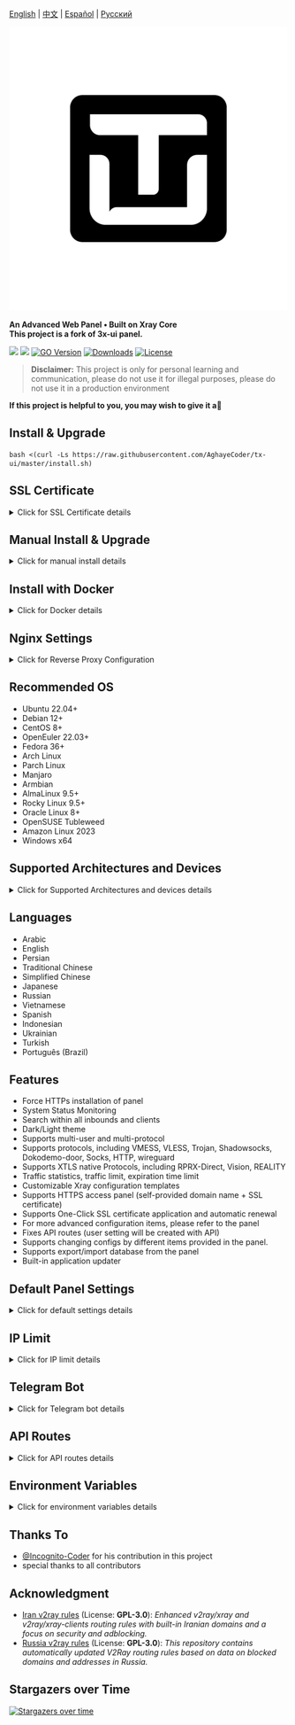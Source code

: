 [English](/README.md) | [中文](/README.zh_CN.md) | [Español](/README.es_ES.md) | [Русский](/README.ru_RU.md)

<p align="center">
  <picture>
    <img alt="tx-ui" src="./media/tx-ui-dark.png" style="width:512px;height:512px;">
  </picture>
</p>

**An Advanced Web Panel • Built on Xray Core** \
**This project is a fork of 3x-ui panel.**

[![](https://img.shields.io/github/v/release/AghayeCoder/tx-ui.svg)](https://github.com/AghayeCoder/tx-ui/releases)
[![](https://img.shields.io/github/actions/workflow/status/AghayeCoder/tx-ui/release.yml.svg)](#)
[![GO Version](https://img.shields.io/github/go-mod/go-version/AghayeCoder/tx-ui.svg)](#)
[![Downloads](https://img.shields.io/github/downloads/AghayeCoder/tx-ui/total.svg)](#)
[![License](https://img.shields.io/badge/license-GPL%20V3-blue.svg?longCache=true)](https://www.gnu.org/licenses/gpl-3.0.en.html)

> **Disclaimer:** This project is only for personal learning and communication, please do not use it for illegal
> purposes, please do not use it in a production environment

**If this project is helpful to you, you may wish to give it a**:star2:

## Install & Upgrade

```
bash <(curl -Ls https://raw.githubusercontent.com/AghayeCoder/tx-ui/master/install.sh)
```

## SSL Certificate

<details>
  <summary>Click for SSL Certificate details</summary>

### ACME

To manage SSL certificates using ACME:

1. Ensure your domain is correctly resolved to the server.
2. Run the `x-ui` command in the terminal, then choose `SSL Certificate Management`.
3. You will be presented with the following options:

    - **Get SSL:** Obtain SSL certificates.
    - **Revoke:** Revoke existing SSL certificates.
    - **Force Renew:** Force renewal of SSL certificates.
    - **Show Existing Domains:** Display all domain certificates available on the server.
    - **Set Certificate Paths for the Panel:** Specify the certificate for your domain to be used by the panel.

### Certbot

To install and use Certbot:

```sh
apt-get install certbot -y
certbot certonly --standalone --agree-tos --register-unsafely-without-email -d yourdomain.com
certbot renew --dry-run
```

### Cloudflare

The management script includes a built-in SSL certificate application for Cloudflare. To use this script to apply for a
certificate, you need the following:

- Cloudflare registered email
- Cloudflare Global API Key
- The domain name must be resolved to the current server through Cloudflare

**How to get the Cloudflare Global API Key:**

1. Run the `x-ui` command in the terminal, then choose `Cloudflare SSL Certificate`.
2. Visit the link: [Cloudflare API Tokens](https://dash.cloudflare.com/profile/api-tokens).
3. Click on "View Global API Key" (see the screenshot below):
   ![](media/APIKey1.PNG)
4. You may need to re-authenticate your account. After that, the API Key will be shown (see the screenshot below):
   ![](media/APIKey2.png)

When using, just enter your `domain name`, `email`, and `API KEY`. The diagram is as follows:
![](media/DetailEnter.png)


</details>

## Manual Install & Upgrade

<details>
  <summary>Click for manual install details</summary>

#### Usage

1. To download the latest version of the compressed package directly to your server, run the following command:

```sh
ARCH=$(uname -m)
case "${ARCH}" in
  x86_64 | x64 | amd64) XUI_ARCH="amd64" ;;
  i*86 | x86) XUI_ARCH="386" ;;
  armv8* | armv8 | arm64 | aarch64) XUI_ARCH="arm64" ;;
  armv7* | armv7) XUI_ARCH="armv7" ;;
  armv6* | armv6) XUI_ARCH="armv6" ;;
  armv5* | armv5) XUI_ARCH="armv5" ;;
  s390x) echo 's390x' ;;
  *) XUI_ARCH="amd64" ;;
esac


wget https://github.com/AghayeCoder/tx-ui/releases/latest/download/x-ui-linux-${XUI_ARCH}.tar.gz
```

2. Once the compressed package is downloaded, execute the following commands to install or upgrade x-ui:

```sh
ARCH=$(uname -m)
case "${ARCH}" in
  x86_64 | x64 | amd64) XUI_ARCH="amd64" ;;
  i*86 | x86) XUI_ARCH="386" ;;
  armv8* | armv8 | arm64 | aarch64) XUI_ARCH="arm64" ;;
  armv7* | armv7) XUI_ARCH="armv7" ;;
  armv6* | armv6) XUI_ARCH="armv6" ;;
  armv5* | armv5) XUI_ARCH="armv5" ;;
  s390x) echo 's390x' ;;
  *) XUI_ARCH="amd64" ;;
esac

cd /root/
rm -rf x-ui/ /usr/local/x-ui/ /usr/bin/x-ui
tar zxvf x-ui-linux-${XUI_ARCH}.tar.gz
chmod +x x-ui/x-ui x-ui/bin/xray-linux-* x-ui/x-ui.sh
cp x-ui/x-ui.sh /usr/bin/x-ui
cp -f x-ui/x-ui.service /etc/systemd/system/
mv x-ui/ /usr/local/
systemctl daemon-reload
systemctl enable x-ui
systemctl restart x-ui
```

</details>

## Install with Docker

<details>
  <summary>Click for Docker details</summary>

#### Usage

1. **Install Docker:**

   ```sh
   bash <(curl -sSL https://get.docker.com)
   ```

2. **Clone the Project Repository:**

   ```sh
   git clone https://github.com/AghayeCoder/tx-ui.git
   cd tx-ui
   ```

3. **Start the Service:**

   ```sh
   docker compose up -d
   ```

Add ```--pull always``` flag to make docker automatically recreate container if a newer image is pulled.
See https://docs.docker.com/reference/cli/docker/container/run/#pull for more info.

**OR**

   ```sh
   docker run -itd \
      -e XRAY_VMESS_AEAD_FORCED=false \
      -v $PWD/db/:/etc/x-ui/ \
      -v $PWD/cert/:/root/cert/ \
      --network=host \
      --restart=unless-stopped \
      --name tx-ui \
      ghcr.io/aghayecoder/tx-ui:latest
   ```

4. **Update to the Latest Version:**

   ```sh
   cd tx-ui
   docker compose down
   docker compose pull tx-ui
   docker compose up -d
   ```

5. **Remove tx-ui from Docker:**

   ```sh
   docker stop tx-ui
   docker rm tx-ui
   cd --
   rm -r tx-ui
   ```

</details>

## Nginx Settings

<details>
  <summary>Click for Reverse Proxy Configuration</summary>

#### Nginx Reverse Proxy

```nginx
location / {
    proxy_set_header X-Forwarded-For $proxy_add_x_forwarded_for;
    proxy_set_header X-Forwarded-Proto $scheme;
    proxy_set_header Host $http_host;
    proxy_set_header X-Real-IP $remote_addr;
    proxy_set_header Range $http_range;
    proxy_set_header If-Range $http_if_range; 
    proxy_redirect off;
    proxy_pass http://127.0.0.1:2053;
}
```

#### Nginx sub-path

- Ensure that the "URI Path" in the `/sub` panel settings is the same.
- The `url` in the panel settings needs to end with `/`.

```nginx
location /sub {
    proxy_set_header X-Forwarded-For $proxy_add_x_forwarded_for;
    proxy_set_header X-Forwarded-Proto $scheme;
    proxy_set_header Host $http_host;
    proxy_set_header X-Real-IP $remote_addr;
    proxy_set_header Range $http_range;
    proxy_set_header If-Range $http_if_range; 
    proxy_redirect off;
    proxy_pass http://127.0.0.1:2053;
}
```

</details>

## Recommended OS

- Ubuntu 22.04+
- Debian 12+
- CentOS 8+
- OpenEuler 22.03+
- Fedora 36+
- Arch Linux
- Parch Linux
- Manjaro
- Armbian
- AlmaLinux 9.5+
- Rocky Linux 9.5+
- Oracle Linux 8+
- OpenSUSE Tubleweed
- Amazon Linux 2023
- Windows x64

## Supported Architectures and Devices

<details>
  <summary>Click for Supported Architectures and devices details</summary>

Our platform offers compatibility with a diverse range of architectures and devices, ensuring flexibility across various
computing environments. The following are key architectures that we support:

- **amd64**: This prevalent architecture is the standard for personal computers and servers, accommodating most modern
  operating systems seamlessly.

- **x86 / i386**: Widely adopted in desktop and laptop computers, this architecture enjoys broad support from numerous
  operating systems and applications, including but not limited to Windows, macOS, and Linux systems.

- **armv8 / arm64 / aarch64**: Tailored for contemporary mobile and embedded devices, such as smartphones and tablets,
  this architecture is exemplified by devices like Raspberry Pi 4, Raspberry Pi 3, Raspberry Pi Zero 2/Zero 2 W, Orange
  Pi 3 LTS, and more.

- **armv7 / arm / arm32**: Serving as the architecture for older mobile and embedded devices, it remains widely utilized
  in devices like Orange Pi Zero LTS, Orange Pi PC Plus, Raspberry Pi 2, among others.

- **armv6 / arm / arm32**: Geared towards very old embedded devices, this architecture, while less prevalent, is still
  in use. Devices such as Raspberry Pi 1, Raspberry Pi Zero/Zero W, rely on this architecture.

- **armv5 / arm / arm32**: An older architecture primarily associated with early embedded systems, it is less common
  today but may still be found in legacy devices like early Raspberry Pi versions and some older smartphones.

- **s390x**: This architecture is commonly used in IBM mainframe computers and offers high performance and reliability
  for enterprise workloads.

</details>

## Languages

- Arabic
- English
- Persian
- Traditional Chinese
- Simplified Chinese
- Japanese
- Russian
- Vietnamese
- Spanish
- Indonesian
- Ukrainian
- Turkish
- Português (Brazil)

## Features

- Force HTTPs installation of panel
- System Status Monitoring
- Search within all inbounds and clients
- Dark/Light theme
- Supports multi-user and multi-protocol
- Supports protocols, including VMESS, VLESS, Trojan, Shadowsocks, Dokodemo-door, Socks, HTTP, wireguard
- Supports XTLS native Protocols, including RPRX-Direct, Vision, REALITY
- Traffic statistics, traffic limit, expiration time limit
- Customizable Xray configuration templates
- Supports HTTPS access panel (self-provided domain name + SSL certificate)
- Supports One-Click SSL certificate application and automatic renewal
- For more advanced configuration items, please refer to the panel
- Fixes API routes (user setting will be created with API)
- Supports changing configs by different items provided in the panel.
- Supports export/import database from the panel
- Built-in application updater

## Default Panel Settings

<details>
  <summary>Click for default settings details</summary>

### Username, Password, Port, and Web Base Path

If you choose not to modify these settings, they will be generated randomly (this does not apply to Docker).

**Default Settings for Docker:**

- **Username:** admin
- **Password:** admin
- **Port:** 2053

### Database Management:

You can conveniently perform database Backups and Restores directly from the panel.

- **Database Path:**
    - `/etc/x-ui/x-ui.db`

### Web Base Path

1. **Reset Web Base Path:**
    - Open your terminal.
    - Run the `x-ui` command.
    - Select the option to `Reset Web Base Path`.

2. **Generate or Customize Path:**
    - The path will be randomly generated, or you can enter a custom path.

3. **View Current Settings:**
    - To view your current settings, use the `x-ui settings` command in the terminal or `View Current Settings` in
      `x-ui`

### Security Recommendation:

- For enhanced security, use a long, random word in your URL structure.

**Examples:**

- `http://ip:port/*webbasepath*/panel`
- `http://domain:port/*webbasepath*/panel`

</details>

## IP Limit

<details>
  <summary>Click for IP limit details</summary>

#### Usage

**Note:** IP Limit won't work correctly when using IP Tunnel.

To enable the IP Limit functionality, you need to install `fail2ban` and its required files by following these steps:

1. Run the `x-ui` command in the terminal, then choose `IP Limit Management`.
2. You will see the following options:

    - **Change Ban Duration:** Adjust the duration of bans.
    - **Unban Everyone:** Lift all current bans.
    - **Check Logs:** Review the logs.
    - **Fail2ban Status:** Check the status of `fail2ban`.
    - **Restart Fail2ban:** Restart the `fail2ban` service.
    - **Uninstall Fail2ban:** Uninstall Fail2ban with configuration.

3. Add a path for the access log on the panel by setting `Xray Configs/log/Access log` to `./access.log` then save and
   restart xray.

</details>

## Telegram Bot

<details>
  <summary>Click for Telegram bot details</summary>

#### Usage

The web panel supports daily traffic, panel login, database backup, system status, client info, and other notification
and functions through the Telegram Bot. To use the bot, you need to set the bot-related parameters in the panel,
including:

- Telegram Token
- Admin Chat ID(s)
- Notification Time (in cron syntax)
- Expiration Date Notification
- Traffic Cap Notification
- Database Backup
- CPU Load Notification

**Reference syntax:**

- `30 \* \* \* \* \*` - Notify at the 30s of each point
- `0 \*/10 \* \* \* \*` - Notify at the first second of each 10 minutes
- `@hourly` - Hourly notification
- `@daily` - Daily notification (00:00 in the morning)
- `@weekly` - weekly notification
- `@every 8h` - Notify every 8 hours

### Telegram Bot Features

- Report periodic
- Login notification
- CPU threshold notification
- Threshold for Expiration time and Traffic to report in advance
- Support client report menu if client's telegram username added to the user's configurations
- Support telegram traffic report searched with UUID (VMESS/VLESS) or Password (TROJAN) - anonymously
- Menu-based bot
- Search client by email (only admin)
- Check all inbounds
- Check server status
- Check depleted users
- Receive backup by request and in periodic reports
- Multi-language bot

### Setting up Telegram bot

- Start [Botfather](https://t.me/BotFather) in your Telegram account:
  ![Botfather](./media/botfather.png)

- Create a new Bot using /newbot command: It will ask you 2 questions, A name and a username for your bot. Note that the
  username has to end with the word "bot".
  ![Create new bot](./media/newbot.png)

- Start the bot you've just created. You can find the link to your bot here.
  ![token](./media/token.png)

- Enter your panel and config Telegram bot settings like below:
  ![Panel Config](./media/panel-bot-config.png)

Enter your bot token in input field number 3.
Enter the user ID in input field number 4. The Telegram accounts with this id will be the bot admin. (You can enter more
than one, Just separate them with ,)

- How to get Telegram user ID? Use this [bot](https://t.me/useridinfobot), Start the bot and it will give you the
  Telegram user ID.
  ![User ID](./media/user-id.png)

</details>

## API Routes

<details>
  <summary>Click for API routes details</summary>

#### Usage

- [API Documentation](https://www.postman.com/aghayecoder/tx-ui/collection/q1l5l0u/tx-ui)
- `/login` with `POST` user data: `{username: '', password: ''}` for login
- `/panel/api/inbounds` base for following actions:

| Method | Path                               | Action                                      |
|:------:|------------------------------------|---------------------------------------------|
| `GET`  | `"/list"`                          | Get all inbounds                            |
| `GET`  | `"/get/:id"`                       | Get inbound with inbound.id                 |
| `GET`  | `"/getClientTraffics/:email"`      | Get Client Traffics with email              |
| `GET`  | `"/getClientTrafficsById/:id"`     | Get client's traffic By ID                  |
| `GET`  | `"/createbackup"`                  | Telegram bot sends backup to admins         |
| `POST` | `"/add"`                           | Add inbound                                 |
| `POST` | `"/del/:id"`                       | Delete Inbound                              |
| `POST` | `"/update/:id"`                    | Update Inbound                              |
| `POST` | `"/clientIps/:email"`              | Client Ip address                           |
| `POST` | `"/clearClientIps/:email"`         | Clear Client Ip address                     |
| `POST` | `"/addClient"`                     | Add Client to inbound                       |
| `POST` | `"/:id/delClient/:clientId"`       | Delete Client by clientId\*                 |
| `POST` | `"/updateClient/:clientId"`        | Update Client by clientId\*                 |
| `POST` | `"/:id/resetClientTraffic/:email"` | Reset Client's Traffic                      |
| `POST` | `"/resetAllTraffics"`              | Reset traffics of all inbounds              |
| `POST` | `"/resetAllClientTraffics/:id"`    | Reset traffics of all clients in an inbound |
| `POST` | `"/delDepletedClients/:id"`        | Delete inbound depleted clients (-1: all)   |
| `POST` | `"/onlines"`                       | Get Online users ( list of emails )         |
| `POST` | `"/depleted"`                      | Get Depleted users ( list of emails )       |
| `POST` | `"/disabled"`                      | Get Disabled users ( list of emails )       |

\- The field `clientId` should be filled by:

- `client.id` for VMESS and VLESS
- `client.password` for TROJAN
- `client.email` for Shadowsocks \.

`/panel/api/server` base for following actions:

| Method | Path             | Action            |
|:------:|------------------|-------------------|
| `GET`  | `"/status"`      | Get server status |
| `GET`  | `"/restartCore"` | Restart xray-core |

[<img src="https://run.pstmn.io/button.svg" alt="Run In Postman" style="width: 128px; height: 32px;">](https://app.getpostman.com/run-collection/5146551-dda3cab3-0e33-485f-96f9-d4262f437ac5?action=collection%2Ffork&source=rip_markdown&collection-url=entityId%3D5146551-dda3cab3-0e33-485f-96f9-d4262f437ac5%26entityType%3Dcollection%26workspaceId%3Dd64f609f-485a-4951-9b8f-876b3f917124)

</details>

## Environment Variables

<details>
  <summary>Click for environment variables details</summary>

#### Usage

| Variable       |                      Type                      | Default       |
|----------------|:----------------------------------------------:|:--------------|
| XUI_LOG_LEVEL  | `"debug"` \| `"info"` \| `"warn"` \| `"error"` | `"info"`      |
| XUI_DEBUG      |                   `boolean`                    | `false`       |
| XUI_BIN_FOLDER |                    `string`                    | `"bin"`       |
| XUI_DB_FOLDER  |                    `string`                    | `"/etc/x-ui"` |
| XUI_LOG_FOLDER |                    `string`                    | `"/var/log"`  |

Example:

```sh
XUI_BIN_FOLDER="bin" XUI_DB_FOLDER="/etc/x-ui" go build main.go
```

</details>

## Thanks To
- [@Incognito-Coder](https://github.com/incognito-coder) for his contribution in this project
- special thanks to all contributors

## Acknowledgment

- [Iran v2ray rules](https://github.com/chocolate4u/Iran-v2ray-rules) (License: **GPL-3.0**): _Enhanced v2ray/xray and
  v2ray/xray-clients routing rules with built-in Iranian domains and a focus on security and adblocking._
- [Russia v2ray rules](https://github.com/runetfreedom/russia-v2ray-rules-dat) (License: **GPL-3.0**): _This repository
  contains automatically updated V2Ray routing rules based on data on blocked domains and addresses in Russia._

## Stargazers over Time

[![Stargazers over time](https://starchart.cc/AghayeCoder/tx-ui.svg?variant=adaptive)](https://starchart.cc/AghayeCoder/tx-ui)